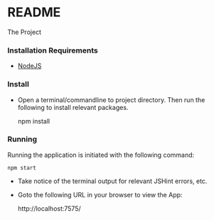 # README #

The Project

### Installation Requirements ###

* [NodeJS](https://nodejs.org/)

### Install ###

* Open a terminal/commandline to project directory. Then run the following to install relevant packages.

	npm install
	
### Running

Running the application is initiated with the following command:
	
	npm start
	
* Take notice of the terminal output for relevant JSHint errors, etc.
* Goto the following URL in your browser to view the App: 

	http://localhost:7575/
	
